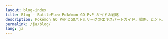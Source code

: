 ```yaml
---
layout: blog-index
title: Blog - BattleFlow Pokémon GO PvP ガイド＆戦略
description: Pokémon GO PvPとGOバトルリーグのエキスパートガイド、戦略、ヒント。チーム構築、メタ分析、勝利戦略を学びましょう。
permalink: /ja/blog/
lang: ja
---
```

